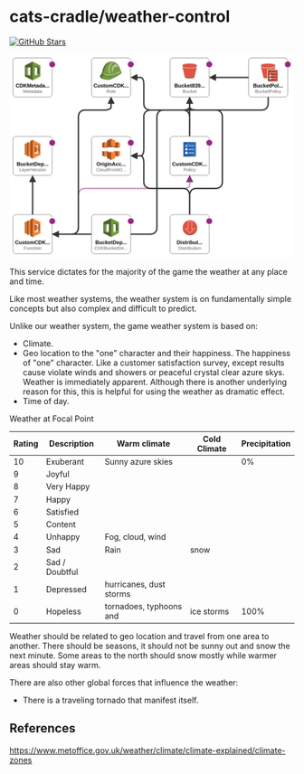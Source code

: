 # cats-cradle/weather-control

[![GitHub Stars](https://img.shields.io/github/stars/hxtree/cats-cradle?style=social)](https://github.com/hxtree/cats-cradle/stargazers)

![CloudFormation Diagram](tree-designer.png)

This service dictates for the majority of the game the weather at any place and
time.

Like most weather systems, the weather system is on fundamentally simple
concepts but also complex and difficult to predict.

Unlike our weather system, the game weather system is based on:

- Climate.
- Geo location to the "one" character and their happiness. The happiness of
  "one" character. Like a customer satisfaction survey, except results cause
  violate winds and showers or peaceful crystal clear azure skys. Weather is
  immediately apparent. Although there is another underlying reason for this,
  this is helpful for using the weather as dramatic effect.
- Time of day.

Weather at Focal Point

| Rating | Description    | Warm climate            | Cold Climate | Precipitation |
| ------ | -------------- | ----------------------- | ------------ | ------------- |
| 10     | Exuberant      | Sunny azure skies       |              | 0%            |
| 9      | Joyful         |                         |              |               |
| 8      | Very Happy     |                         |              |               |
| 7      | Happy          |                         |              |               |
| 6      | Satisfied      |                         |              |               |
| 5      | Content        |                         |              |               |
| 4      | Unhappy        | Fog, cloud, wind        |              |               |
| 3      | Sad            | Rain                    | snow         |               |
| 2      | Sad / Doubtful |                         |              |               |
| 1      | Depressed      | hurricanes, dust storms |              |               |
| 0      | Hopeless       | tornadoes, typhoons and | ice storms   | 100%          |

Weather should be related to geo location and travel from one area to another.
There should be seasons, it should not be sunny out and snow the next minute.
Some areas to the north should snow mostly while warmer areas should stay warm.

There are also other global forces that influence the weather:

- There is a traveling tornado that manifest itself.

## References

<https://www.metoffice.gov.uk/weather/climate/climate-explained/climate-zones>
